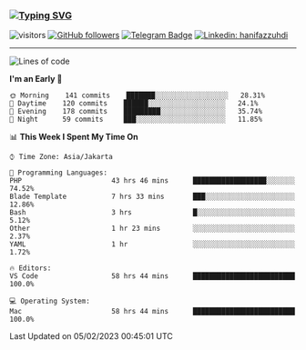 ### [![Typing SVG](https://readme-typing-svg.herokuapp.com?font=lato&size=22&lines=Hi+There+👋)](https://git.io/typing-svg) 

![visitors](https://visitor-badge.glitch.me/badge?page_id=hanifazzuhdi.hanifazzuhdi)
[![GitHub followers](https://img.shields.io/github/followers/hanifazzuhdi?label=Follow&style=social)](https://github.com/hanifazzuhdi/?tab=follow) 
[![Telegram Badge](https://img.shields.io/badge/-hanif0198-blue?style=social&logo=telegram&link=https://www.t.me/hanif0198/)](https://www.t.me/hanif0198/) 
[![Linkedin: hanifazzuhdi](https://img.shields.io/badge/-hanifazzuhdi-blue?style=flat-square&logo=Linkedin&logoColor=white&link=https://www.linkedin.com/in/hanif-az-zuhdi-69688019b/)](https://www.linkedin.com/in/hanif-az-zuhdi-69688019b/) 

<hr/>

<!--START_SECTION:waka-->
![Lines of code](https://img.shields.io/badge/From%20Hello%20World%20I%27ve%20Written-6%20Million%20lines%20of%20code-blue)

**I'm an Early 🐤** 

```text
🌞 Morning    141 commits    ███████░░░░░░░░░░░░░░░░░░   28.31% 
🌆 Daytime    120 commits    ██████░░░░░░░░░░░░░░░░░░░   24.1% 
🌃 Evening    178 commits    █████████░░░░░░░░░░░░░░░░   35.74% 
🌙 Night      59 commits     ███░░░░░░░░░░░░░░░░░░░░░░   11.85%

```


📊 **This Week I Spent My Time On** 

```text
⌚︎ Time Zone: Asia/Jakarta

💬 Programming Languages: 
PHP                      43 hrs 46 mins      ██████████████████░░░░░░░   74.52% 
Blade Template           7 hrs 33 mins       ███░░░░░░░░░░░░░░░░░░░░░░   12.86% 
Bash                     3 hrs               █░░░░░░░░░░░░░░░░░░░░░░░░   5.12% 
Other                    1 hr 23 mins        ░░░░░░░░░░░░░░░░░░░░░░░░░   2.37% 
YAML                     1 hr                ░░░░░░░░░░░░░░░░░░░░░░░░░   1.72%

🔥 Editors: 
VS Code                  58 hrs 44 mins      █████████████████████████   100.0%

💻 Operating System: 
Mac                      58 hrs 44 mins      █████████████████████████   100.0%

```


 Last Updated on 05/02/2023 00:45:01 UTC
<!--END_SECTION:waka-->
